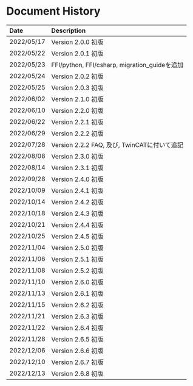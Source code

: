 # Document History

| Date       | Description                                   |
| :--------  | :-------------------------------------------- |
| 2022/05/17 | Version 2.0.0 初版                            |
| 2022/05/22 | Version 2.0.1 初版                            |
| 2022/05/23 | FFI/python, FFI/csharp, migration_guideを追加 |
| 2022/05/24 | Version 2.0.2 初版                            |
| 2022/05/25 | Version 2.0.3 初版                            |
| 2022/06/02 | Version 2.1.0 初版                            |
| 2022/06/10 | Version 2.2.0 初版                            |
| 2022/06/22 | Version 2.2.1 初版                            |
| 2022/06/29 | Version 2.2.2 初版                            |
| 2022/07/28 | Version 2.2.2 FAQ, 及び, TwinCATに付いて追記  |
| 2022/08/08 | Version 2.3.0 初版                            |
| 2022/08/14 | Version 2.3.1 初版                            |
| 2022/09/28 | Version 2.4.0 初版                            |
| 2022/10/09 | Version 2.4.1 初版                            |
| 2022/10/14 | Version 2.4.2 初版                            |
| 2022/10/18 | Version 2.4.3 初版                            |
| 2022/10/21 | Version 2.4.4 初版                            |
| 2022/10/25 | Version 2.4.5 初版                            |
| 2022/11/04 | Version 2.5.0 初版                            |
| 2022/11/06 | Version 2.5.1 初版                            |
| 2022/11/08 | Version 2.5.2 初版                            |
| 2022/11/10 | Version 2.6.0 初版                            |
| 2022/11/13 | Version 2.6.1 初版                            |
| 2022/11/15 | Version 2.6.2 初版                            |
| 2022/11/21 | Version 2.6.3 初版                            |
| 2022/11/22 | Version 2.6.4 初版                            |
| 2022/11/28 | Version 2.6.5 初版                            |
| 2022/12/06 | Version 2.6.6 初版                            |
| 2022/12/10 | Version 2.6.7 初版                            |
| 2022/12/13 | Version 2.6.8 初版                            |
